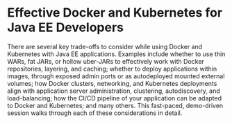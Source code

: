 # Effective Docker and Kubernetes for Java EE Developers

There are several key trade-offs to consider while using Docker and Kubernetes with Java EE applications. Examples include whether to use thin WARs, fat JARs, or hollow uber-JARs to effectively work with Docker repositories, layering, and caching; whether to deploy applications within images, through exposed admin ports or as autodeployed mounted external volumes; how Docker clusters, networking, and Kubernetes deployments align with application server administration, clustering, autodiscovery, and load-balancing; how the CI/CD pipeline of your application can be adapted to Docker and Kubernetes; and many others. This fast-paced, demo-driven session walks through each of these considerations in detail.
